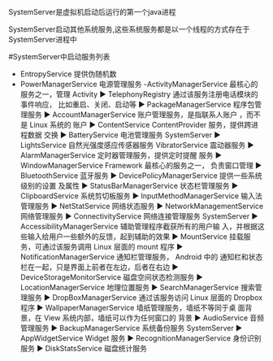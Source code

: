 
SystemServer是虚拟机启动后运行的第一个java进程

SystemServer启动其他系统服务,这些系统服务都是以一个线程的方式存在于SystemServer进程中

#SystemServer中启动服务列表

- EntropyService            提供伪随机数
- PowerManagerService       电源管理服务
-ActivityManagerService     最核心的服务之一，管理
Activity
►
TelephonyRegistry
通过该服务注册电话模块的事件响应，
比如重启、关闭、启动等
►
PackageManagerService
程序包管理服务
►
AccountManagerService
账户管理服务，是指联系人账户
，而不是
Linux
系统的
账户
►
ContentService
ContentProvider
服务，提供跨进程数据
交换
►
BatteryService
电池管理服务
SystemServer
►
LightsService
自然光强度感应传感器服务
VibratorService
震动器服务
►
AlarmManagerService
定时器管理服务，提供定时提醒
服务
►
WindowManagerService
Framework
最核心的服务之一，
负责窗口管理
►
BluetoothService
蓝牙服务
►
DevicePolicyManagerService
提供一些系统级别的设置
及属性
►
StatusBarManagerService
状态栏管理服务
►
ClipboardService
系统剪切板服务
►
InputMethodManagerService
输入法管理服务
►
NetStatService
网络状态服务
►
NetworkManagementService
网络管理服务
►
ConnectivityService
网络连接管理服务
SystemServer
►
AccessibilityManagerService
辅助管理程序截获所有的用户输
入，并根据这些输入给用户一些额外的反馈，起到辅助的效果
►
MountService
挂载服务，可通过该服务调用
Linux
层面的
mount
程序
►
NotificationManagerService
通知栏管理服务，
Android
中的
通知栏和状态栏在一起，只是界面上前者在左边，后者在右边
►
DeviceStorageMonitorService
磁盘空间状态检测服务
►
LocationManagerService
地理位置服务
►
SearchManagerService
搜索管理服务
►
DropBoxManagerService
通过该服务访问
Linux
层面的
Dropbox
程序
►
WallpaperManagerService
墙纸管理服务，墙纸不等同于桌
面背景，在
View
系统内部，墙纸可以作为任何窗口的
背景
►
AudioService
音频管理服务
►
BackupManagerService
系统备份服务
SystemServer
►
AppWidgetService
Widget
服务
►
RecognitionManagerService
身份识别服务
►
DiskStatsService
磁盘统计服务
